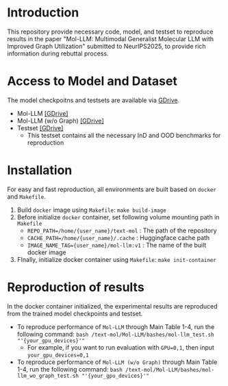 # Introduction

This repository provide necessary code, model, and testset to reproduce results in the paper "Mol-LLM: Multimodal Generalist Molecular LLM with Improved Graph Utilization" submitted to NeurIPS2025, to provide rich information during rebuttal process.

# Access to Model and Dataset
The model checkpoitns and testsets are available via [GDrive](https://drive.google.com/drive/folders/1lgPgkcdA_EMX5iQlhyJa-DgBEO4tBxa1?usp=sharing).
* Mol-LLM [[GDrive]](https://drive.google.com/file/d/1Oun_iGZah61T9bP3mGqJPCANCtGBKxgs/view?usp=sharing)
* Mol-LLM (w/o Graph) [[GDrive]](https://drive.google.com/file/d/12abcNyngE1ByrDAduB1zGE-lwuCNFRnl/view?usp=sharing)
* Testset [[GDrive]](https://drive.google.com/drive/folders/1xSitbwPdH-7zqxbU7IpT-KA9R3AX-a7E?usp=sharing)
  * This testset contains all the necessary InD and OOD benchmarks for reproduction


# Installation
For easy and fast reproduction, all environments are built based on `docker` and `Makefile`.
1. Build `docker` image using `Makefile`: `make build-image`
2. Before initialize `docker` container, set following volume mounting path in `Makefile`
   * `REPO_PATH=/home/{user_name}/text-mol` : The path of the repository
   * `CACHE_PATH=/home/{user_name}/.cache` : Huggingface cache path
   * `IMAGE_NAME_TAG={user_name}/mol-llm:v1` : The name of the built docker image
3. FInally, initialize docker container using `Makefile`: `make init-container`

# Reproduction of results
In the docker container initialized, the experimental results are reproduced from the trained model checkpoints and testset.
* To reproduce performance of `Mol-LLM` through Main Table 1-4, run the following command:  `bash /text-mol/Mol-LLM/bashes/mol-llm_test.sh "'{your_gpu_devices}'"`
  * For example, if you want to run evaluation with `GPU=0,1`, then input `your_gpu_devices=0,1`
* To reproduce performance of `Mol-LLM (w/o Graph)` through Main Table 1-4, run the following command: `bash /text-mol/Mol-LLM/bashes/mol-llm_wo_graph_test.sh "'{your_gpu_devices}'"`



